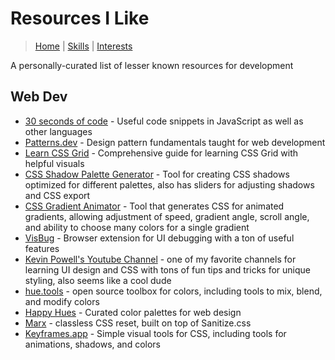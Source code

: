 # Resources I Like

> [Home](README.md) | [Skills](SKILLS.md) | [Interests](INTERESTS.md)

A personally-curated list of lesser known resources for development

## Web Dev

- [30 seconds of code](https://www.30secondsofcode.org/) - Useful code snippets in JavaScript as well as other languages
- [Patterns.dev](https://www.patterns.dev/) - Design pattern fundamentals taught for web development
- [Learn CSS Grid](https://learncssgrid.com/) - Comprehensive guide for learning CSS Grid with helpful visuals
- [CSS Shadow Palette Generator](https://www.joshwcomeau.com/css/introducing-shadow-palette-generator/) - Tool for creating CSS shadows optimized for different palettes, also has sliders for adjusting shadows and CSS export
- [CSS Gradient Animator](https://www.gradient-animator.com/) - Tool that generates CSS for animated gradients, allowing adjustment of speed, gradient angle, scroll angle, and ability to choose many colors for a single gradient
- [VisBug](https://visbug.web.app/) - Browser extension for UI debugging with a ton of useful features
- [Kevin Powell's Youtube Channel](https://www.youtube.com/kepowob) - one of my favorite channels for learning UI design and CSS with tons of fun tips and tricks for unique styling, also seems like a cool dude
- [hue.tools](https://hue.tools/) - open source toolbox for colors, including tools to mix, blend, and modify colors
- [Happy Hues](https://www.happyhues.co/) - Curated color palettes for web design
- [Marx](https://mblode.github.io/marx/) - classless CSS reset, built on top of Sanitize.css
- [Keyframes.app](https://keyframes.app/) - Simple visual tools for CSS, including tools for animations, shadows, and colors